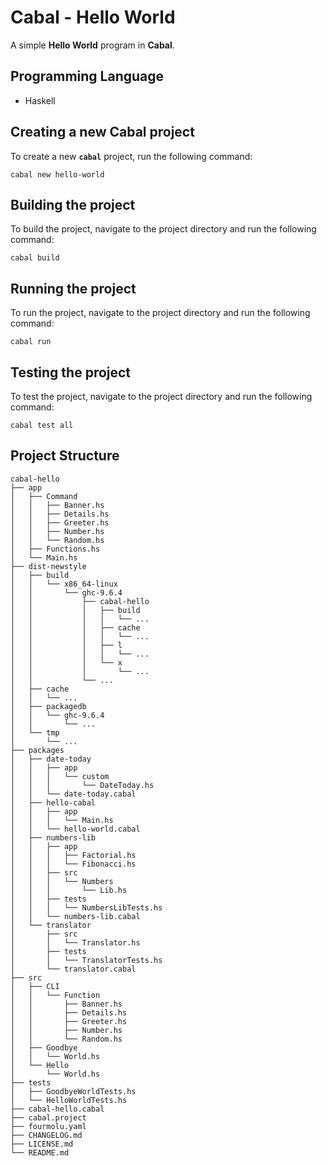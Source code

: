 # Cabal - Hello World

A simple **Hello World** program in **Cabal**.

## Programming Language

- Haskell

## Creating a new Cabal project

To create a new **`cabal`** project, run the following command:

`cabal new hello-world`

## Building the project

To build the project, navigate to the project directory and run the following
command:

`cabal build`

## Running the project

To run the project, navigate to the project directory and run the following
command:

`cabal run`

## Testing the project

To test the project, navigate to the project directory and run the following
command:

`cabal test all`

## Project Structure

``` plaintext
cabal-hello
├── app
│   ├── Command
│   │   ├── Banner.hs
│   │   ├── Details.hs
│   │   ├── Greeter.hs
│   │   ├── Number.hs
│   │   └── Random.hs
│   ├── Functions.hs
│   └── Main.hs
├── dist-newstyle
│   ├── build
│   │   └── x86_64-linux
│   │       └── ghc-9.6.4
│   │           ├── cabal-hello
│   │           │   ├── build
│   │           │   │   └── ...
│   │           │   ├── cache
│   │           │   │   └── ...
│   │           │   ├── l
│   │           │   │   └── ...
│   │           │   └── x
│   │           │       └── ...
│   │           └── ...
│   ├── cache
│   │   └── ...
│   ├── packagedb
│   │   └── ghc-9.6.4
│   │       └── ...
│   └── tmp
│       └── ...
├── packages
│   ├── date-today
│   │   ├── app
│   │   │   └── custom
│   │   │       └── DateToday.hs
│   │   └── date-today.cabal
│   ├── hello-cabal
│   │   ├── app
│   │   │   └── Main.hs
│   │   └── hello-world.cabal
│   ├── numbers-lib
│   │   ├── app
│   │   │   ├── Factorial.hs
│   │   │   └── Fibonacci.hs
│   │   ├── src
│   │   │   └── Numbers
│   │   │       └── Lib.hs
│   │   ├── tests
│   │   │   └── NumbersLibTests.hs
│   │   └── numbers-lib.cabal
│   └── translator
│       ├── src
│       │   └── Translator.hs
│       ├── tests
│       │   └── TranslatorTests.hs
│       └── translator.cabal
├── src
│   ├── CLI
│   │   └── Function
│   │       ├── Banner.hs
│   │       ├── Details.hs
│   │       ├── Greeter.hs
│   │       ├── Number.hs
│   │       └── Random.hs
│   ├── Goodbye
│   │   └── World.hs
│   └── Hello
│       └── World.hs
├── tests
│   ├── GoodbyeWorldTests.hs
│   └── HelloWorldTests.hs
├── cabal-hello.cabal
├── cabal.project
├── fourmolu.yaml
├── CHANGELOG.md
├── LICENSE.md
└── README.md
```
